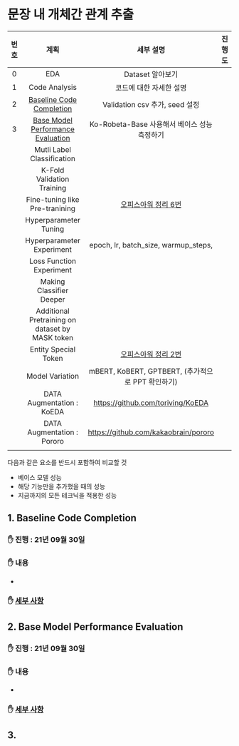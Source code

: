 # 문장 내 개체간 관계 추출

|번호|계획|세부 설명|진행도|
|:---:|:------------:|:------------:|:------:|
|0|EDA|Dataset 알아보기||
|1|Code Analysis|코드에 대한 자세한 설명||
|2|[Baseline Code Completion](https://github.com/boostcampaitech2/klue-level2-nlp-04/blob/JSM/PLAN.md#1-baseline-code-completion)|Validation csv 추가, seed 설정||
|3|[Base Model Performance Evaluation](https://github.com/boostcampaitech2/klue-level2-nlp-04/blob/JSM/PLAN.md#2-base-model-performance-evaluation)|Ko-Robeta-Base 사용해서 베이스 성능 측정하기||
||Mutli Label Classification||
||K-Fold Validation Training||
||Fine-tuning like Pre-tranining|[오피스아워 정리 6번](https://github.com/sangmandu/SangSangPlus/issues/101#issue-1011979770)||
||Hyperparameter Tuning||
||Hyperparameter Experiment|epoch, lr, batch_size, warmup_steps,||
||Loss Function Experiment||
||Making Classifier Deeper||
||Additional Pretraining on dataset by MASK token||
||Entity Special Token|[오피스아워 정리 2번](https://github.com/sangmandu/SangSangPlus/issues/101#issue-1011979770)||
||Model Variation|mBERT, KoBERT, GPTBERT, (추가적으로 PPT 확인하기)||
||DATA Augmentation : KoEDA|https://github.com/toriving/KoEDA||
||DATA Augmentation : Pororo|https://github.com/kakaobrain/pororo||
||||

다음과 같은 요소를 반드시 포함하여 비교할 것
* 베이스 모델 성능
* 해당 기능만을 추가했을 때의 성능
* 지금까지의 모든 테크닉을 적용한 성능

## 1. Baseline Code Completion
### ✋ 진행 : 21년 09월 30일  
### ✋ 내용
* 
### ✋ [세부 사항](https://github.com/boostcampaitech2/klue-level2-nlp-04/blob/e4dfd1f6aea9b1263d8eeaad7d3bee1eef280a82/Baseline%20Code%20Completion.md)

## 2. Base Model Performance Evaluation
### ✋ 진행 : 21년 09월 30일  
### ✋ 내용
* 
### ✋ [세부 사항](https://github.com/boostcampaitech2/klue-level2-nlp-04/blob/683beb1ab9b5b337157cb1b61e54a71153e5a76c/Base%20Model%20Performance%20Evaluation.md)

## 3. 
